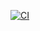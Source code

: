 [![CI](https://github.com/symartensv2v/cicdtest/actions/workflows/phpcs.yml/badge.svg)](https://github.com/symartensv2v/cicdtest/actions/workflows/phpcs.yml)